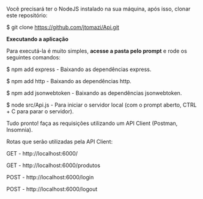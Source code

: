 Você precisará ter o NodeJS instalado na sua máquina, após isso, clonar este repositório:

$ git clone https://github.com/jtomazi/Api.git

**Executando a aplicação**

Para executá-la é muito simples, ****acesse a pasta pelo prompt**** e rode os seguintes comandos:

$ npm add express - Baixando as dependências express.

$ npm add http - Baixando as dependências http.

$ npm add jsonwebtoken - Baixando as dependências jsonwebtoken.

$ node src/Api.js - Para iniciar o servidor local (com o prompt aberto, CTRL + C para parar o servidor).

Tudo pronto! faça as requisições utilizando um API Client (Postman, Insomnia).

Rotas que serão utilizadas pela API Client:

GET - http://localhost:6000/

GET - http://localhost:6000/produtos

POST - http://localhost:6000/login

POST - http://localhost:6000/logout
